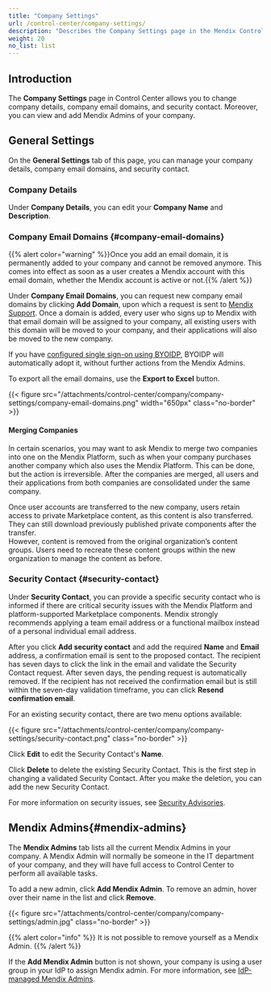 ```yaml
---
title: "Company Settings"
url: /control-center/company-settings/
description: "Describes the Company Settings page in the Mendix Control Center."
weight: 20
no_list: list
---
```


## Introduction

The **Company Settings** page in Control Center allows you to change company details, company email domains, and security contact. Moreover, you can view and add Mendix Admins of your company.

## General Settings

On the **General Settings** tab of this page, you can manage your company details, company email domains, and security contact.

### Company Details

Under **Company Details**, you can edit your **Company Name** and **Description**.

### Company Email Domains {#company-email-domains}

{{% alert color="warning" %}}Once you add an email domain, it is permanently added to your company and cannot be removed anymore. This comes into effect as soon as a user creates a Mendix account with this email domain, whether the Mendix account is active or not.{{% /alert %}}

Under **Company Email Domains**, you can request new company email domains by clicking **Add Domain**, upon which a request is sent to [Mendix Support](/support/). Once a domain is added, every user who signs up to Mendix with that email domain will be assigned to your company, all existing users with this domain will be moved to your company, and their applications will also be moved to the new company.

If you have [configured single sign-on using BYOIDP](/control-center/security/set-up-sso-byoidp/), BYOIDP will automatically adopt it, without further actions from the Mendix Admins.

To export all the email domains, use the **Export to Excel** button.

{{< figure src="/attachments/control-center/company/company-settings/company-email-domains.png" width="650px" class="no-border" >}}

#### Merging Companies

In certain scenarios, you may want to ask Mendix to merge two companies into one on the Mendix Platform, such as when your company purchases another company which also uses the Mendix Platform. This can be done, but the action is irreversible. After the companies are merged, all users and their applications from both companies are consolidated under the same company.

Once user accounts are transferred to the new company, users retain access to private Marketplace content, as this content is also transferred. They can still download previously published private components after the transfer.    
However, content is removed from the original organization’s content groups. Users need to recreate these content groups within the new organization to manage the content as before.

### Security Contact {#security-contact}

Under **Security Contact**, you can provide a specific security contact who is informed if there are critical security issues with the Mendix Platform and platform-supported Marketplace components. Mendix strongly recommends applying a team email address or a functional mailbox instead of a personal individual email address.

After you click **Add security contact** and add the required **Name** and **Email** address, a confirmation email is sent to the proposed contact. The recipient has seven days to click the link in the email and validate the Security Contact request. After seven days, the pending request is automatically removed. If the recipient has not received the confirmation email but is still within the seven-day validation timeframe, you can click **Resend confirmation email**.

For an existing security contact, there are two menu options available:

{{< figure src="/attachments/control-center/company/company-settings/security-contact.png" class="no-border" >}}

Click **Edit** to edit the Security Contact's **Name**.

Click **Delete** to delete the existing Security Contact. This is the first step in changing a validated Security Contact. After you make the deletion, you can add the new Security Contact.

For more information on security issues, see [Security Advisories](/releasenotes/security-advisories/).

## Mendix Admins{#mendix-admins}

The **Mendix Admins** tab lists all the current Mendix Admins in your company. A Mendix Admin will normally be someone in the IT department of your company, and they will have full access to Control Center to perform all available tasks. 

To add a new admin, click **Add Mendix Admin**. To remove an admin, hover over their name in the list and click **Remove**.

{{< figure src="/attachments/control-center/company/company-settings/admin.jpg" class="no-border" >}}

{{% alert color="info" %}}
It is not possible to remove yourself as a Mendix Admin.
{{% /alert %}}

If the **Add Mendix Admin** button is not shown, your company is using a user group in your IdP to assign Mendix admin. For  more information, see [IdP-managed Mendix Admins](/control-center/security-settings/#idp-managed-mendix-admins).
